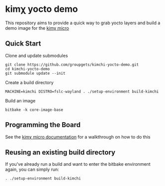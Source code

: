 # kimχ yocto demo

This repository aims to provide a quick way to grab yocto layers and
build a demo image for the [kimχ micro](https://labs.groupgets.com/kimchi-micro)

## Quick Start

Clone and update submodules

```
git clone https://github.com/groupgets/kimchi-yocto-demo.git
cd kimchi-yocto-demo
git submodule update --init
```

Create a build directory

```
MACHINE=kimchi DISTRO=fslc-wayland . ./setup-environment build-kimchi
```

Build an image

```
bitbake -k core-image-base
```

## Programming the Board

See the [kimχ micro documentation](https://labs.groupgets.com/kimchi-micro/software/programming.html) for a walkthrough on how to do this

## Reusing an existing build directory

If you've already run a build and want to enter the bitbake environment again, you can simply run:

```
. ./setup-environment build-kimchi
```
